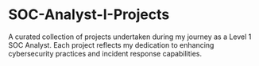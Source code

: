 # SOC-Analyst-I-Projects
A curated collection of projects undertaken during my journey as a Level 1 SOC Analyst. Each project reflects my dedication to enhancing cybersecurity practices and incident response capabilities. 
